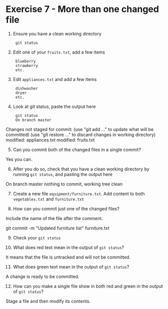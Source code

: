 # Exercise 7 - More than one changed file

1. Ensure you have a clean working directory

        git status

2. Edit one of your `fruits.txt`, add a few items

        blueberry
        strawberry
        etc.

3. Edit `appliances.txt` and add a few items

        dishwasher
        dryer
        etc.

4. Look at git status, paste the output here

        git status
        On branch master
Changes not staged for commit:
  (use "git add <file>..." to update what will be committed)
  (use "git restore <file>..." to discard changes in working directory)
        modified:   appliances.txt
        modified:   fruits.txt


5. Can you commit both of the changed files in a single commit?

Yes you can.

6. After you do so, check that you have a clean working directory by running `git status`, and pasting the output here

On branch master
nothing to commit, working tree clean


7. Create a new file `equipment/furniture.txt`. Add content to both `vegetables.txt` and `furniture.txt`

8. How can you commit just one of the changed files?

Include the name of the file after the comment.

git commit -m "Updated furniture list" furniture.txt

9. Check your `git status`

10. What does red text mean in the output of `git status`?

It means that the file is untracked and will not be committed.

11. What does green text mean in the output of `git status`?

A change is ready to be committed.

12. How can you make a single file show in both red and green in the output of `git status`?

Stage a file and then modify its contents.
